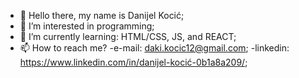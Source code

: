 - 👋 Hello there, my name is Danijel Kocić;
- 👀 I’m interested in programming;
- 🌱 I’m currently learning: HTML/CSS, JS, and REACT;
- 📫 How to reach me?
-e-mail: daki.kocic12@gmail.com;
-linkedin: https://www.linkedin.com/in/danijel-kocić-0b1a8a209/;


